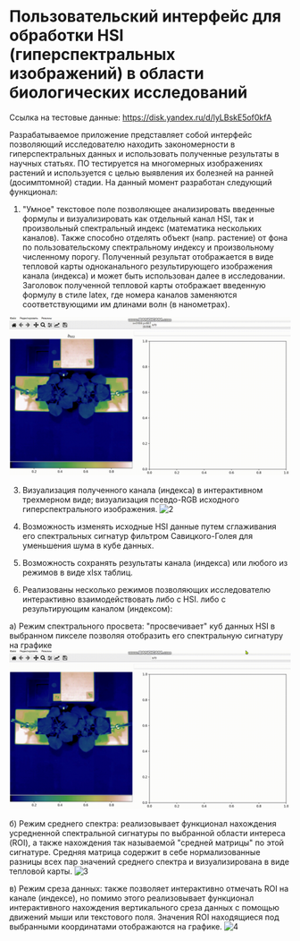 # Пользовательский интерфейс для обработки HSI (гиперспектральных изображений) в области биологических исследований

Ссылка на тестовые данные: https://disk.yandex.ru/d/lyLBskE5of0kfA

Разрабатываемое приложение представляет собой интерфейс позволяющий исследователю находить закономерности в гиперспектральных данных и использовать полученные результаты в научных статьях. ПО тестируется на многомерных изображениях растений и используется с целью выявления их болезней на ранней (досимптомной) стадии. На данный момент разработан следующий функционал:

1. "Умное" текстовое поле позволяющее анализировать введенные формулы и визуализировать как отдельный канал HSI, так и произвольный спектральный индекс (математика нескольких каналов). Также способно отделять объект (напр. растение) от фона по пользовательскому спектральному индексу и произвольному численному порогу. Полученный результат отображается в виде тепловой карты одноканального результирующего изображения канала (индекса) и может быть использован далее в исследовании. Заголовок полученной тепловой карты отображает введенную формулу в стиле latex, где номера каналов заменяются соответствующими им длинами волн (в нанометрах).

![1](demo/channel_demo.gif)

3. Визуализация полученного канала (индекса) в интерактивном трехмерном виде; визуализация псевдо-RGB исходного гиперспектрального изображения.
![2](demo/2.gif)

4. Возможность изменять исходные HSI данные путем сглаживания его спектральных сигнатур фильтром Савицкого-Голея для уменьшения шума в кубе данных.
5. Возможность сохранять результаты канала (индекса) или любого из режимов в виде xlsx таблиц.
8. Реализованы несколько режимов позволяющих исследователю интерактивно взаимодействовать либо с HSI. либо с результирующим каналом (индексом):

  а) Режим спектрального просвета: "просвечивает" куб данных HSI в выбранном пикселе позволяя отобразить его спектральную сигнатуру на графике
  ![2](demo/lumen_demo.gif)

  б) Режим среднего спектра: реализовывает функционал нахождения усредненной спектральной сигнатуры по выбранной области интереса (ROI), а также нахождения так называемой "средней матрицы" по этой сигнатуре. Средняя матрица содержит в себе нормализованные разницы всех пар значений среднего спектра и визуализирована в виде тепловой карты.
![3](demo/ms_demo.gif)

  в) Режим среза данных: также позволяет интерактивно отмечать ROI на канале (индексе), но помимо этого реализовывает функционал интерактивного нахождения вертикального среза данных с помощью движений мыши или текстового поля. Значения ROI находящиеся под выбранными координатами отображаются на графике. 
![4](demo/limslice_demo.gif)

